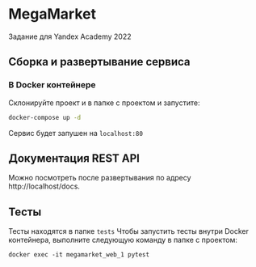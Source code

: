 # MegaMarket
Задание для Yandex Academy 2022

## Сборка и развертывание сервиса
### В Docker контейнере
Склонируйте проект и в папке с проектом и запустите:
```sh
docker-compose up -d
```
Сервис будет запушен на ```localhost:80```

## Документация REST API 
Можно посмотреть после развертывания по адресу http://localhost/docs.

## Тесты
Тесты находятся в папке ```tests```
Чтобы запустить тесты внутри Docker контейнера, выполните следующую команду в папке с проектом:
```shell
docker exec -it megamarket_web_1 pytest
```
